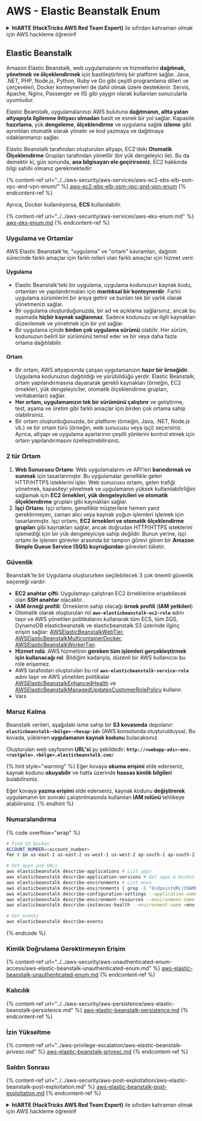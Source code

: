 # AWS - Elastic Beanstalk Enum

<details>

<summary><strong>htARTE (HackTricks AWS Red Team Expert)</strong> ile sıfırdan kahraman olmak için AWS hackleme öğrenin<strong>!</strong></summary>

HackTricks'ı desteklemenin diğer yolları:

* Şirketinizi HackTricks'te **reklamınızı görmek** veya HackTricks'i **PDF olarak indirmek** için [**ABONELİK PLANLARI**](https://github.com/sponsors/carlospolop)'na göz atın!
* [**Resmi PEASS & HackTricks ürünlerini**](https://peass.creator-spring.com) edinin
* Özel [**NFT'lerden**](https://opensea.io/collection/the-peass-family) oluşan koleksiyonumuz [**The PEASS Family**](https://opensea.io/collection/the-peass-family)'i keşfedin
* 💬 [**Discord grubuna**](https://discord.gg/hRep4RUj7f) veya [**telegram grubuna**](https://t.me/peass) **katılın** veya **Twitter** 🐦 [**@hacktricks_live**](https://twitter.com/hacktricks_live)'ı **takip edin**.
* Hacking hilelerinizi göndererek HackTricks ve HackTricks Cloud github depolarına **PR göndererek** hilelerinizi paylaşın.

</details>

## Elastic Beanstalk

Amazon Elastic Beanstalk, web uygulamalarını ve hizmetlerini **dağıtmak, yönetmek ve ölçeklendirmek** için basitleştirilmiş bir platform sağlar. Java, .NET, PHP, Node.js, Python, Ruby ve Go gibi çeşitli programlama dilleri ve çerçeveleri, Docker konteynerleri de dahil olmak üzere desteklenir. Servis, Apache, Nginx, Passenger ve IIS gibi yaygın olarak kullanılan sunucularla uyumludur.

Elastic Beanstalk, uygulamalarınızı AWS bulutuna **dağıtmanın, altta yatan altyapıyla ilgilenme ihtiyacı olmadan** basit ve esnek bir yol sağlar. Kapasite **hazırlama**, yük **dengeleme**, **ölçeklendirme** ve uygulama sağlık **izleme** gibi ayrıntıları otomatik olarak yönetir ve kod yazmaya ve dağıtmaya odaklanmanızı sağlar.

Elastic Beanstalk tarafından oluşturulan altyapı, EC2'deki **Otomatik Ölçeklendirme** Grupları tarafından yönetilir (bir yük dengeleyici ile). Bu da demektir ki, gün sonunda, **ana bilgisayarı ele geçirirseniz**, EC2 hakkında bilgi sahibi olmanız gerekmektedir:

{% content-ref url="../../aws-security/aws-services/aws-ec2-ebs-elb-ssm-vpc-and-vpn-enum/" %}
[aws-ec2-ebs-elb-ssm-vpc-and-vpn-enum](../../aws-security/aws-services/aws-ec2-ebs-elb-ssm-vpc-and-vpn-enum/)
{% endcontent-ref %}

Ayrıca, Docker kullanılıyorsa, **ECS** kullanılabilir.

{% content-ref url="../../aws-security/aws-services/aws-eks-enum.md" %}
[aws-eks-enum.md](../../aws-security/aws-services/aws-eks-enum.md)
{% endcontent-ref %}

### Uygulama ve Ortamlar

AWS Elastic Beanstalk'te, "uygulama" ve "ortam" kavramları, dağıtım sürecinde farklı amaçlar için farklı rolleri olan farklı amaçlar için hizmet verir.

#### Uygulama

* Elastic Beanstalk'teki bir uygulama, uygulama kodunuzun kaynak kodu, ortamları ve yapılandırmaları için **mantıksal bir konteynerdir**. Farklı uygulama sürümlerini bir araya getirir ve bunları tek bir varlık olarak yönetmenizi sağlar.
* Bir uygulama oluşturduğunuzda, bir ad ve açıklama sağlarsınız, ancak bu aşamada **hiçbir kaynak sağlanmaz**. Sadece kodunuzu ve ilgili kaynakları düzenlemek ve yönetmek için bir yol sağlar.
* Bir uygulama içinde **birden çok uygulama sürümü** olabilir. Her sürüm, kodunuzun belirli bir sürümünü temsil eder ve bir veya daha fazla ortama dağıtılabilir.

#### Ortam

* Bir ortam, AWS altyapısında çalışan uygulamanızın **hazır bir örneğidir**. Uygulama kodunuzun dağıtıldığı ve yürütüldüğü yerdir. Elastic Beanstalk, ortam yapılandırmasına dayanarak gerekli kaynakları (örneğin, EC2 örnekleri, yük dengeleyiciler, otomatik ölçeklendirme grupları, veritabanları) sağlar.
* **Her ortam, uygulamanızın tek bir sürümünü çalıştırır** ve geliştirme, test, aşama ve üretim gibi farklı amaçlar için birden çok ortama sahip olabilirsiniz.
* Bir ortam oluşturduğunuzda, bir platform (örneğin, Java, .NET, Node.js vb.) ve bir ortam türü (örneğin, web sunucusu veya işçi) seçersiniz. Ayrıca, altyapı ve uygulama ayarlarının çeşitli yönlerini kontrol etmek için ortam yapılandırmasını özelleştirebilirsiniz.

### 2 tür Ortam

1. **Web Sunucusu Ortamı**: Web uygulamalarını ve API'leri **barındırmak ve sunmak** için tasarlanmıştır. Bu uygulamalar genellikle gelen HTTP/HTTPS isteklerini işler. Web sunucusu ortamı, gelen trafiği yönetmek, kapasiteyi yönetmek ve uygulamanın yüksek kullanılabilirliğini sağlamak için **EC2 örnekleri, yük dengeleyicileri ve otomatik ölçeklendirme** grupları gibi kaynakları sağlar.
2. **İşçi Ortamı**: İşçi ortamı, genellikle müşterilere hemen yanıt gerektirmeyen, zaman alıcı veya kaynak yoğun işlemleri işlemek için tasarlanmıştır. İşçi ortamı, **EC2 örnekleri ve otomatik ölçeklendirme grupları** gibi kaynakları sağlar, ancak doğrudan HTTP/HTTPS isteklerini işlemediği için bir yük dengeleyiciye sahip değildir. Bunun yerine, işçi ortamı ile işlenen görevler arasında bir tampon görevi gören bir **Amazon Simple Queue Service (SQS) kuyruğundan** görevleri tüketir.

### Güvenlik

Beanstalk'te bir Uygulama oluştururken seçilebilecek 3 çok önemli güvenlik seçeneği vardır:

* **EC2 anahtar çifti**: Uygulamayı çalıştıran EC2 örneklerine erişebilecek olan **SSH anahtar** olacaktır.
* **IAM örneği profili**: Örneklerin sahip olacağı **örnek profili** (**IAM yetkileri**)
* Otomatik olarak oluşturulan rol **`aws-elasticbeanstalk-ec2-role`** adını taşır ve AWS yönetilen politikalarını kullanarak tüm ECS, tüm SQS, DynamoDB elasticbeanstalk ve elasticbeanstalk S3 üzerinde ilginç erişim sağlar: [AWSElasticBeanstalkWebTier](https://us-east-1.console.aws.amazon.com/iam/home#/policies/arn:aws:iam::aws:policy/AWSElasticBeanstalkWebTier), [AWSElasticBeanstalkMulticontainerDocker](https://us-east-1.console.aws.amazon.com/iam/home#/policies/arn:aws:iam::aws:policy/AWSElasticBeanstalkMulticontainerDocker), [AWSElasticBeanstalkWorkerTier](https://us-east-1.console.aws.amazon.com/iam/home#/policies/arn:aws:iam::aws:policy/AWSElasticBeanstalkWorkerTier).
* **Hizmet rolü**: AWS hizmetinin **gereken tüm işlemleri gerçekleştirmek için kullanacağı rol**. Bildiğim kadarıyla, düzenli bir AWS kullanıcısı bu role erişemez.
* AWS tarafından oluşturulan bu rol **`aws-elasticbeanstalk-service-role`** adını taşır ve AWS yönetilen politikalar [AWSElasticBeanstalkEnhancedHealth](https://us-east-1.console.aws.amazon.com/iam/home#/policies/arn:aws:iam::aws:policy/service-role/AWSElasticBeanstalkEnhancedHealth) ve [AWSElasticBeanstalkManagedUpdatesCustomerRolePolicy](https://us-east-1.console.aws.amazon.com/iamv2/home?region=us-east-1#/roles/details/aws-elasticbeanstalk-service-role?section=permissions) kullanır.
* Vars
### Maruz Kalma

Beanstalk verileri, aşağıdaki isme sahip bir **S3 kovasında** depolanır: **`elasticbeanstalk-<bölge>-<hesap-id>`** (AWS konsolunda oluşturulduysa). Bu kovada, yüklenen **uygulamanın kaynak kodunu** bulacaksınız.

Oluşturulan web sayfasının **URL'si** şu şekildedir: **`http://<webapp-adı>-env.<rastgele>.<bölge>.elasticbeanstalk.com/`**

{% hint style="warning" %}
Eğer kovaya **okuma erişimi** elde ederseniz, kaynak kodunu **okuyabilir** ve hatta üzerinde **hassas kimlik bilgileri** bulabilirsiniz.

Eğer kovaya **yazma erişimi** elde ederseniz, kaynak kodunu **değiştirerek** uygulamanın bir sonraki çalıştırılmasında kullanılan **IAM rolünü** tehlikeye atabilirsiniz.
{% endhint %}

### Numaralandırma

{% code overflow="wrap" %}
```bash
# Find S3 bucket
ACCOUNT_NUMBER=<account_number>
for r in us-east-1 us-east-2 us-west-1 us-west-2 ap-south-1 ap-south-2 ap-northeast-1 ap-northeast-2 ap-northeast-3 ap-southeast-1 ap-southeast-2 ap-southeast-3 ca-central-1 eu-central-1 eu-central-2 eu-west-1 eu-west-2 eu-west-3 eu-north-1 sa-east-1 af-south-1 ap-east-1 eu-south-1 eu-south-2 me-south-1 me-central-1; do aws s3 ls elasticbeanstalk-$r-$ACCOUNT_NUMBER 2>/dev/null && echo "Found in: elasticbeanstalk-$r-$ACCOUNT_NUMBER"; done

# Get apps and URLs
aws elasticbeanstalk describe-applications # List apps
aws elasticbeanstalk describe-application-versions # Get apps & bucket name with source code
aws elasticbeanstalk describe-environments # List envs
aws elasticbeanstalk describe-environments | grep -E "EndpointURL|CNAME"
aws elasticbeanstalk describe-configuration-settings --application-name <app_name> --environment-name <env_name>
aws elasticbeanstalk describe-environment-resources --environment-name <env_name> # Get env info such as SQS used queues
aws elasticbeanstalk describe-instances-health --environment-name <env_name> # Get the instances of an environment

# Get events
aws elasticbeanstalk describe-events
```
{% endcode %}

### Kimlik Doğrulama Gerektirmeyen Erişim

{% content-ref url="../../aws-security/aws-unauthenticated-enum-access/aws-elastic-beanstalk-unauthenticated-enum.md" %}
[aws-elastic-beanstalk-unauthenticated-enum.md](../../aws-security/aws-unauthenticated-enum-access/aws-elastic-beanstalk-unauthenticated-enum.md)
{% endcontent-ref %}

### Kalıcılık

{% content-ref url="../../aws-security/aws-persistence/aws-elastic-beanstalk-persistence.md" %}
[aws-elastic-beanstalk-persistence.md](../../aws-security/aws-persistence/aws-elastic-beanstalk-persistence.md)
{% endcontent-ref %}

### İzin Yükseltme

{% content-ref url="../aws-privilege-escalation/aws-elastic-beanstalk-privesc.md" %}
[aws-elastic-beanstalk-privesc.md](../aws-privilege-escalation/aws-elastic-beanstalk-privesc.md)
{% endcontent-ref %}

### Saldırı Sonrası

{% content-ref url="../../aws-security/aws-post-exploitation/aws-elastic-beanstalk-post-exploitation.md" %}
[aws-elastic-beanstalk-post-exploitation.md](../../aws-security/aws-post-exploitation/aws-elastic-beanstalk-post-exploitation.md)
{% endcontent-ref %}

<details>

<summary><strong>htARTE (HackTricks AWS Red Team Expert)</strong> ile sıfırdan kahraman olmak için AWS hackleme öğrenin<strong>!</strong></summary>

HackTricks'ı desteklemenin diğer yolları:

* Şirketinizi HackTricks'te **reklamınızı görmek** veya HackTricks'i **PDF olarak indirmek** için [**ABONELİK PLANLARI**](https://github.com/sponsors/carlospolop)'na göz atın!
* [**Resmi PEASS & HackTricks ürünlerini**](https://peass.creator-spring.com) edinin
* Özel [**NFT'lerden**](https://opensea.io/collection/the-peass-family) oluşan koleksiyonumuz [**The PEASS Family**](https://opensea.io/collection/the-peass-family)'yi keşfedin
* 💬 [**Discord grubuna**](https://discord.gg/hRep4RUj7f) veya [**telegram grubuna**](https://t.me/peass) **katılın** veya **Twitter** 🐦 [**@hacktricks_live**](https://twitter.com/hacktricks_live)'i **takip edin**.
* **Hacking hilelerinizi** [**HackTricks**](https://github.com/carlospolop/hacktricks) ve [**HackTricks Cloud**](https://github.com/carlospolop/hacktricks-cloud) github reposuna **PR göndererek** paylaşın.

</details>
